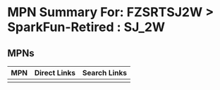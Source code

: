 



# MPN Summary For: FZSRTSJ2W > SparkFun-Retired : SJ_2W

## MPNs
  

|MPN|Direct Links|Search Links|
| :--- | :--- | :--- |
||||
